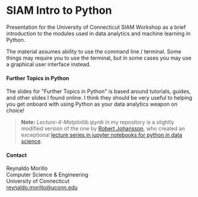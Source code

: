# SIAM Intro to Python

Presentation for the University of Connecticut SIAM Workshop as a brief introduction to the modules used in data analytics and machine learning in Python.

The material assumes ability to use the command line / terminal. Some things may require you to use the terminal, but in some cases you may use a graphical user interface instead.

#### Further Topics in Python

The slides for "Further Topics in Python" is based around tutorials, guides, and other slides I found online. I think they should be very useful to helping you get onboard with using Python as your data analytics weapon on choice!

> **Note:** _Lecture-4-Matplotlib.ipynb_ in my repository is a slightly modified version of the one by [Robert Johansson](https://github.com/jrjohansson), who created an exceptional [lecture series in jupyter notebooks for python in data science](https://github.com/jrjohansson/scientific-python-lectures).

#### Contact

Reynaldo Morillo   
Computer Science & Engineering   
University of Connecticut    
reynaldo.morillo@uconn.edu   
